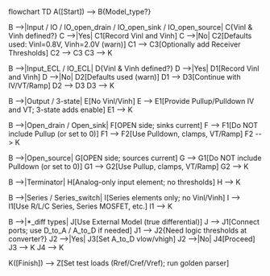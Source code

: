 flowchart TD
  A([Start]) --> B{Model_type?}

  B -->|Input / IO / IO_open_drain / IO_open_sink / IO_open_source| C{Vinl & Vinh defined?}
  C -->|Yes| C1[Record Vinl and Vinh]
  C -->|No| C2[Defaults used: Vinl=0.8V, Vinh=2.0V (warn)]
  C1 --> C3[Optionally add Receiver Thresholds]
  C2 --> C3
  C3 --> K

  B -->|Input_ECL / IO_ECL| D{Vinl & Vinh defined?}
  D -->|Yes| D1[Record Vinl and Vinh]
  D -->|No| D2[Defaults used (warn)]
  D1 --> D3[Continue with IV/VT/Ramp]
  D2 --> D3
  D3 --> K

  B -->|Output / 3-state| E[No Vinl/Vinh]
  E --> E1[Provide Pullup/Pulldown IV and VT; 3-state adds enable]
  E1 --> K

  B -->|Open_drain / Open_sink| F[OPEN side; sinks current]
  F --> F1[Do NOT include Pullup (or set to 0)]
  F1 --> F2[Use Pulldown, clamps, VT/Ramp]
  F2 --> K

  B -->|Open_source| G[OPEN side; sources current]
  G --> G1[Do NOT include Pulldown (or set to 0)]
  G1 --> G2[Use Pullup, clamps, VT/Ramp]
  G2 --> K

  B -->|Terminator| H[Analog-only input element; no thresholds]
  H --> K

  B -->|Series / Series_switch| I[Series elements only; no Vinl/Vinh]
  I --> I1[Use R/L/C Series, Series MOSFET, etc.]
  I1 --> K

  B -->|*_diff types| J[Use External Model (true differential)]
  J --> J1[Connect ports; use D_to_A / A_to_D if needed]
  J1 --> J2{Need logic thresholds at converter?}
  J2 -->|Yes| J3[Set A_to_D vlow/vhigh]
  J2 -->|No| J4[Proceed]
  J3 --> K
  J4 --> K

  K([Finish]) --> Z[Set test loads (Rref/Cref/Vref); run golden parser]
